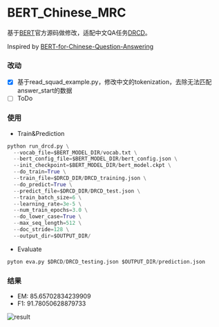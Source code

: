 # BERT_Chinese_MRC

基于[BERT](https://github.com/google-research/bert)官方源码做修改，适配中文QA任务[DRCD](https://github.com/DRCSolutionService/DRCD)。

Inspired by [BERT-for-Chinese-Question-Answering](https://github.com/eva-n27/BERT-for-Chinese-Question-Answering)

### 改动

- [x] 基于read_squad_example.py，修改中文的tokenization，去除无法匹配answer_start的数据
- [ ] ToDo

### 使用

* Train&Prediction

```python
python run_drcd.py \
  --vocab_file=$BERT_MODEL_DIR/vocab.txt \
  --bert_config_file=$BERT_MODEL_DIR/bert_config.json \
  --init_checkpoint=$BERT_MODEL_DIR/bert_model.ckpt \
  --do_train=True \
  --train_file=$DRCD_DIR/DRCD_training.json \
  --do_predict=True \
  --predict_file=$DRCD_DIR/DRCD_test.json \
  --train_batch_size=6 \
  --learning_rate=3e-5 \
  --num_train_epochs=3.0 \
  --do_lower_case=True \
  --max_seq_length=512 \
  --doc_stride=128 \
  --output_dir=$OUTPUT_DIR/
```

* Evaluate

```python
pyton eva.py $DRCD/DRCD_testing.json $OUTPUT_DIR/prediction.json
```

### 结果

* EM: 85.65702834239909
* F1: 91.78050628879733

![result](https://ws4.sinaimg.cn/large/006tNc79gy1g2zldnqvc6j30vg04wgmo.jpg)
